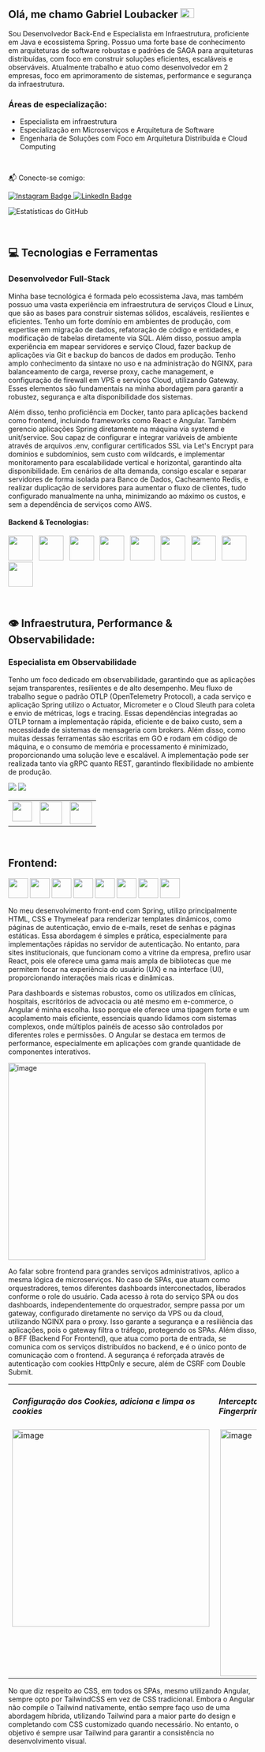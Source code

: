 ## Olá, me chamo Gabriel Loubacker <img src="https://user-images.githubusercontent.com/1303154/88677602-1635ba80-d120-11ea-84d8-d263ba5fc3c0.gif" width="28px" height="20px" alt="Oi">

Sou Desenvolvedor Back-End e Especialista em Infraestrutura, proficiente em Java e ecossistema Spring. Possuo uma forte base de conhecimento em arquiteturas de software robustas e padrões de SAGA para arquiteturas distribuídas, com foco em construir soluções eficientes, escaláveis e observáveis. Atualmente trabalho e atuo como desenvolvedor em 2 empresas, foco em aprimoramento de sistemas, performance e segurança da infraestrutura.

<h3>Áreas de especialização:</h3>

- Especialista em infraestrutura
- Especialização em Microserviços e Arquitetura de Software
- Engenharia de Soluções com Foco em Arquitetura Distribuída e Cloud Computing

<br>
<p>
📬 Conecte-se comigo:
</p>
<p>
  <a href="https://www.instagram.com/loubacker">
    <img loading="lazy" src="https://img.shields.io/badge/Instagram-E4405F?style=for-the-badge&logo=instagram&logoColor=white" alt="Instagram Badge">
  </a>
  <a href="https://www.linkedin.com/in/loubacker">
    <img loading="lazy" src="https://custom-icon-badges.demolab.com/badge/LinkedIn-0077B5?style=for-the-badge&logo=linkedin&logoColor=white" alt="LinkedIn Badge">
  </a>
</p>


![Estatísticas do GitHub](https://github-readme-stats-3vfgvwefk-loubackergames-6854s-projects.vercel.app/api?username=loubacker&show_icons=true&count_private=true)



<br>

## 💻 Tecnologias e Ferramentas
<h3>Desenvolvedor Full-Stack</h3>
<p>Minha base tecnológica é formada pelo ecossistema Java, mas também possuo uma vasta experiência em infraestrutura de serviços Cloud e Linux, que são as bases para construir sistemas sólidos, escaláveis, resilientes e eficientes. Tenho um forte domínio em ambientes de produção, com expertise em migração de dados, refatoração de código e entidades, e modificação de tabelas diretamente via SQL. Além disso, possuo ampla experiência em mapear servidores e serviço Cloud, fazer backup de aplicações via Git e backup do bancos de dados em produção. Tenho amplo conhecimento da sintaxe no uso e na administração do NGINX, para balanceamento de carga, reverse proxy, cache management, e configuração de firewall em VPS e serviços Cloud, utilizando Gateway. Esses elementos são fundamentais na minha abordagem para garantir a robustez, segurança e alta disponibilidade dos sistemas.</p>
<p>Além disso, tenho proficiência em Docker, tanto para aplicações backend como frontend, incluindo frameworks como React e Angular. Também gerencio aplicações Spring diretamente na máquina via systemd e unit/service. Sou capaz de configurar e integrar variáveis de ambiente através de arquivos .env, configurar certificados SSL via Let's Encrypt para domínios e subdomínios, sem custo com wildcards, e implementar monitoramento para escalabilidade vertical e horizontal, garantindo alta disponibilidade. Em cenários de alta demanda, consigo escalar e separar servidores de forma isolada para Banco de Dados, Cacheamento Redis, e realizar duplicação de servidores para aumentar o fluxo de clientes, tudo configurado manualmente na unha, minimizando ao máximo os custos, e sem a dependência de serviços como AWS.</p>

<h4>Backend & Tecnologias:</h4> 
<p>
  <img loading="lazy" src="https://cdn.jsdelivr.net/gh/devicons/devicon@latest/icons/java/java-original-wordmark.svg" width="50" height="50"/>
  &nbsp;
  <img loading="lazy" src="https://cdn.jsdelivr.net/gh/devicons/devicon@latest/icons/spring/spring-original-wordmark.svg" width="50" height="50"/>
  &nbsp;
  <img loading="lazy" src="https://cdn.jsdelivr.net/gh/devicons/devicon@latest/icons/linux/linux-original.svg" width="50" height="50"/>
  &nbsp;
  <img loading="lazy" src="https://cdn.jsdelivr.net/gh/devicons/devicon@latest/icons/docker/docker-original-wordmark.svg" width="50" height="50"/>
  &nbsp;
  <img loading="lazy" src="https://cdn.jsdelivr.net/gh/devicons/devicon@latest/icons/nginx/nginx-original.svg" width="50" height="50"/>
  &nbsp;
  <img loading="lazy" src="https://cdn.jsdelivr.net/gh/devicons/devicon@latest/icons/amazonwebservices/amazonwebservices-plain-wordmark.svg" width="50" height="50"/>
  &nbsp;
  <img loading="lazy" src="https://cdn.jsdelivr.net/gh/devicons/devicon@latest/icons/postgresql/postgresql-original-wordmark.svg" width="50" height="50"/>
  &nbsp;
  <img loading="lazy" src="https://cdn.jsdelivr.net/gh/devicons/devicon@latest/icons/redis/redis-original.svg" width="50" height="50"/>
  &nbsp;
  <img loading="lazy" src="https://cdn.jsdelivr.net/gh/devicons/devicon@latest/icons/mongodb/mongodb-original.svg" width="50" height="50"/>
</p>
<br>
          
## 👁️ Infraestrutura, Performance & Observabilidade:
<h3> Especialista em Observabilidade </h3>
<p>Tenho um foco dedicado em observabilidade, garantindo que as aplicações sejam transparentes, resilientes e de alto desempenho. Meu fluxo de trabalho segue o padrão OTLP (OpenTelemetry Protocol), a cada serviço e aplicação Spring utilizo o Actuator, Micrometer e o Cloud Sleuth para coleta e envio de métricas, logs e tracing. Essas dependências integradas ao OTLP tornam a implementação rápida, eficiente e de baixo custo, sem a necessidade de sistemas de mensageria com brokers. Além disso, como muitas dessas ferramentas são escritas em GO e rodam em código de máquina, e o consumo de memória e processamento é minimizado, proporcionando uma solução leve e escalável. A implementação pode ser realizada tanto via gRPC quanto REST, garantindo flexibilidade no ambiente de produção.</p>
<p>
<img loading="lazy" src="https://img.shields.io/badge/OpenTelemetry-109010?style=for-the-badge&logo=opentelemetry&logoColor=white" />
<img loading="lazy" src="https://img.shields.io/badge/Cloudflare-F38020?style=for-the-badge&logo=Cloudflare&logoColor=white" />
</p>
<table>
  <tr>
    <td valign="top"><img loading="lazy" src="https://cdn.jsdelivr.net/gh/devicons/devicon/icons/grafana/grafana-original-wordmark.svg" width="40" height="40"/></td>
    <td valign="top"><img loading="lazy" src="https://cdn.jsdelivr.net/gh/devicons/devicon/icons/prometheus/prometheus-original-wordmark.svg" width="45" height="45"/></td>
    <td valign="top"><img loading="lazy" src="https://cdn.jsdelivr.net/gh/devicons/devicon@latest/icons/jaegertracing/jaegertracing-plain-wordmark.svg" width="45" height="45"/></td>
  </tr>
</table>
<br>
          
## Frontend:
<p>
  <tr>
    <td valign="top"><img loading="lazy" src="https://cdn.jsdelivr.net/gh/devicons/devicon@latest/icons/thymeleaf/thymeleaf-original.svg" width="40" height="40"/></td>
    <td valign="top"><img loading="lazy" src="https://cdn.jsdelivr.net/gh/devicons/devicon@latest/icons/html5/html5-original.svg" width="40" height="40"/></td>
    <td valign="top"><img loading="lazy" src="https://cdn.jsdelivr.net/gh/devicons/devicon@latest/icons/css3/css3-original.svg" width="40" height="40"/></td>
    <td valign="top"><img loading="lazy" src="https://cdn.jsdelivr.net/gh/devicons/devicon@latest/icons/tailwindcss/tailwindcss-original.svg" width="40" height="40"/></td>
    <td valign="top"><img loading="lazy" src="https://cdn.jsdelivr.net/gh/devicons/devicon@latest/icons/javascript/javascript-original.svg" width="40" height="40"/></td>
    <td valign="top"><img loading="lazy" src="https://cdn.jsdelivr.net/gh/devicons/devicon@latest/icons/typescript/typescript-original.svg" width="40" height="40"/></td>
    <td valign="top"><img loading="lazy" src="https://cdn.jsdelivr.net/gh/devicons/devicon@latest/icons/angularjs/angularjs-original.svg" width="40" height="40"/></td>
    <td valign="top"><img loading="lazy" src="https://cdn.jsdelivr.net/gh/devicons/devicon@latest/icons/react/react-original.svg" width="40" height="40"/></td>
  </tr>
</p>
<p>No meu desenvolvimento front-end com Spring, utilizo principalmente HTML, CSS e Thymeleaf para renderizar templates dinâmicos, como páginas de autenticação, envio de e-mails, reset de senhas e páginas estáticas. Essa abordagem é simples e prática, especialmente para implementações rápidas no servidor de autenticação. No entanto, para sites institucionais, que funcionam como a vitrine da empresa, prefiro usar React, pois ele oferece uma gama mais ampla de bibliotecas que me permitem focar na experiência do usuário (UX) e na interface (UI), proporcionando interações mais ricas e dinâmicas.</p>

<p>Para dashboards e sistemas robustos, como os utilizados em clínicas, hospitais, escritórios de advocacia ou até mesmo em e-commerce, o Angular é minha escolha. Isso porque ele oferece uma tipagem forte e um acoplamento mais eficiente, essenciais quando lidamos com sistemas complexos, onde múltiplos painéis de acesso são controlados por diferentes roles e permissões. O Angular se destaca em termos de performance, especialmente em aplicações com grande quantidade de componentes interativos.</p>

<p><img width="400" alt="image" src="https://github.com/user-attachments/assets/6380d57a-a95d-4aac-b171-03e6e8afea5e"/></p>

<p>Ao falar sobre frontend para grandes serviços administrativos, aplico a mesma lógica de microserviços. No caso de SPAs, que atuam como orquestradores, temos diferentes dashboards interconectados, liberados conforme o role do usuário. Cada acesso à rota do serviço SPA ou dos dashboards, independentemente do orquestrador, sempre passa por um gateway, configurado diretamente no serviço da VPS ou da cloud, utilizando NGINX para o proxy. Isso garante a segurança e a resiliência das aplicações, pois o gateway filtra o tráfego, protegendo os SPAs. Além disso, o BFF (Backend For Frontend), que atua como porta de entrada, se comunica com os serviços distribuídos no backend, e é o único ponto de comunicação com o frontend. A segurança é reforçada através de autenticação com cookies HttpOnly e secure, além de CSRF com Double Submit.</p>

<table>
  <tr>
    <td valign="top">
      <h5>Configuração dos Cookies, adiciona e limpa os cookies</h5>
      <img loading="lazy" align="left" width="400" alt="image" src="https://github.com/user-attachments/assets/ec58b238-d7ad-4909-b9f9-529a7b7150a5"/>
    </td>
    <td valign="top">
      <h5>Interceptador adiciona os headers de segurança (CSRF e Fingerprint) nas requisições</h5>
      <img loading="lazy" align="right" width="500" alt="image" src="https://github.com/user-attachments/assets/b7e24252-2f49-4cda-b35e-1c94b3a09bc1"/>
    </td>
  </tr>
</table>

<p>No que diz respeito ao CSS, em todos os SPAs, mesmo utilizando Angular, sempre opto por TailwindCSS em vez de CSS tradicional. Embora o Angular não compile o Tailwind nativamente, então sempre faço uso de uma abordagem híbrida, utilizando Tailwind para a maior parte do design e completando com CSS customizado quando necessário. No entanto, o objetivo é sempre usar Tailwind para garantir a consistência no desenvolvimento visual.</p>

<!-- ![Logo](https://images.weserv.nl/?url=URL_AQUI&bg=ffffff) -->
